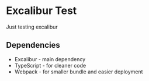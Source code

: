 # Excalibur Test

Just testing excalibur

## Dependencies

- Excalibur - main dependency
- TypeScript - for cleaner code
- Webpack - for smaller bundle and easier deployment
